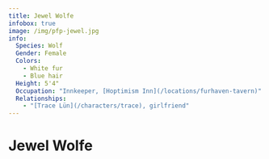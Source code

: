 ```yaml
---
title: Jewel Wolfe
infobox: true
image: /img/pfp-jewel.jpg
info:
  Species: Wolf
  Gender: Female
  Colors: 
    - White fur
    - Blue hair
  Height: 5'4"
  Occupation: "Innkeeper, [Hoptimism Inn](/locations/furhaven-tavern)"
  Relationships:
    - "[Trace Lün](/characters/trace), girlfriend"
---
```


# Jewel Wolfe
